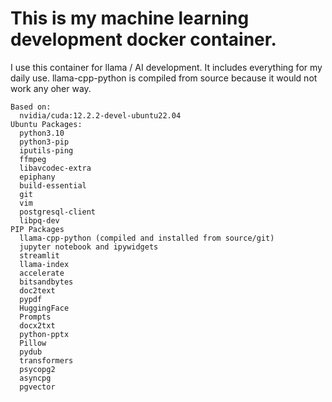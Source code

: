# This is my machine learning development docker container.

I use this container for llama / AI development.  It includes everything for my daily use. llama-cpp-python is compiled from source because it would not work any oher way.

```
Based on: 
  nvidia/cuda:12.2.2-devel-ubuntu22.04
Ubuntu Packages: 
  python3.10 
  python3-pip 
  iputils-ping 
  ffmpeg 
  libavcodec-extra 
  epiphany 
  build-essential 
  git 
  vim 
  postgresql-client 
  libpq-dev 
PIP Packages
  llama-cpp-python (compiled and installed from source/git)
  jupyter notebook and ipywidgets
  streamlit
  llama-index 
  accelerate 
  bitsandbytes 
  doc2text 
  pypdf 
  HuggingFace 
  Prompts 
  docx2txt 
  python-pptx 
  Pillow 
  pydub 
  transformers  
  psycopg2 
  asyncpg 
  pgvector
```

